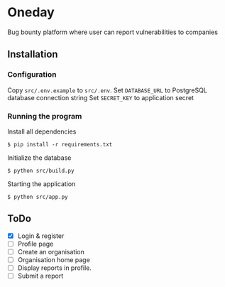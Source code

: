 # Oneday
Bug bounty platform where user can report vulnerabilities to companies

## Installation

### Configuration
Copy `src/.env.example` to `src/.env`.
Set `DATABASE_URL` to PostgreSQL database connection string
Set `SECRET_KEY` to application secret

### Running the program
Install all dependencies
```
$ pip install -r requirements.txt
```

Initialize the database
```
$ python src/build.py
```

Starting the application
```
$ python src/app.py
```

## ToDo
- [x] Login & register
- [ ] Profile page
- [ ] Create an organisation
- [ ] Organisation home page
- [ ] Display reports in profile.
- [ ] Submit a report